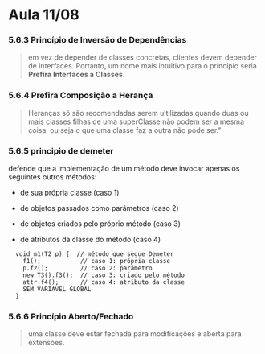 
#  Aula 11/08
 ### 5.6.3  Princípio de Inversão de Dependências
> em vez de depender de classes concretas, clientes devem depender de interfaces. Portanto, um nome mais intuitivo para o princípio seria **Prefira Interfaces a Classes**.


### 5.6.4  Prefira Composição a Herança
> Heranças só são recomendadas serem ultilizadas quando duas ou mais classes filhas de uma superClasse não podem ser a mesma coisa, ou seja o que uma classe faz a outra não pode ser."

### 5.6.5 principio de demeter

defende que a implementação de um método deve invocar apenas os seguintes outros métodos:

-   de sua própria classe (caso 1)
    
-   de objetos passados como parâmetros (caso 2)
    
-   de objetos criados pelo próprio método (caso 3)
    
-   de atributos da classe do método (caso 4)
```
  void m1(T2 p) {  // método que segue Demeter
    f1();           // caso 1: própria classe
    p.f2();         // caso 2: parâmetro
    new T3().f3();  // caso 3: criado pelo método
    attr.f4();      // caso 4: atributo da classe
    SEM VARIAVEL GLOBAL
  }
```

### 5.6.6  Princípio Aberto/Fechado

>uma classe deve estar fechada para modificações e aberta para extensões.